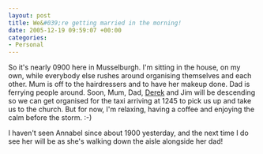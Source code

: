 ```yaml
---
layout: post
title: We&#039;re getting married in the morning!
date: 2005-12-19 09:59:07 +00:00
categories:
- Personal
---
```

So it's nearly 0900 here in Musselburgh.  I'm sitting in the house, on my own, while everybody else rushes around organising themselves and each other.  Mum is off to the hairdressers and to have her makeup done.  Dad is ferrying people around.  Soon,  Mum, Dad, <a href="http://drossy.net/blog/">Derek</a> and Jim will be descending so we can get organised for the taxi arriving at 1245 to pick us up and take us to the church.  But for now, I'm relaxing, having a coffee and enjoying the calm before the storm. :-)

I haven't seen Annabel since about 1900 yesterday, and the next time I do see her will be as she's walking down the aisle alongside her dad!
